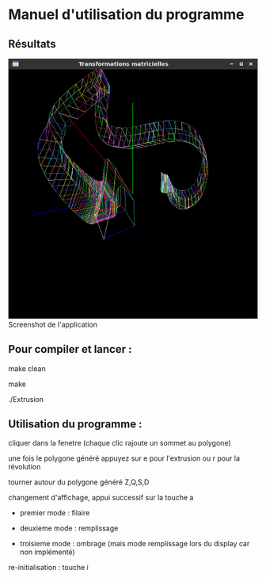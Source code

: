 # Manuel d'utilisation du programme

## Résultats

<img src="2016-05-13-102451_652x679_scrot.png">Screenshot de l'application</img>

## Pour compiler et lancer :

make clean

make

./Extrusion


## Utilisation du programme :

cliquer dans la fenetre (chaque clic rajoute un sommet au polygone)

une fois le polygone généré appuyez sur e pour l'extrusion ou r pour la révolution

tourner autour du polygone généré Z,Q,S,D

changement d'affichage, appui successif sur la touche a

* premier mode : filaire

* deuxieme mode : remplissage

* troisieme mode : ombrage (mais mode remplissage lors du display car non implémenté)

re-initialisation : touche i
